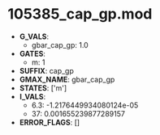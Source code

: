 # 105385_cap_gp.mod

- **G_VALS**:
  - gbar_cap_gp: 1.0
- **GATES**:
  - m: 1
- **SUFFIX**: cap_gp
- **GMAX_NAME**: gbar_cap_gp
- **STATES**: ['m']
- **I_VALS**:
  - 6.3: -1.2176449934080124e-05
  - 37: 0.001655239877289157
- **ERROR_FLAGS**: []
